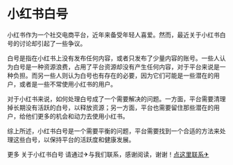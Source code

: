 # 小红书白号

小红书作为一个社交电商平台，近年来备受年轻人喜爱。然而，最近关于小红书白号的讨论却引起了一些争议。

白号是指在小红书上没有发布任何内容，或者只发布了少量内容的账号。一些人认为白号是一种资源浪费，占用了平台资源却没有产生任何内容，对于平台来说是一种负担。而另一些人则认为白号也有存在的必要，因为它们可能是一些潜在的用户，或者是一些不常使用小红书的用户。

对于小红书来说，如何处理白号成了一个需要解决的问题。一方面，平台需要清理掉长期没有活跃的白号，以释放资源；另一方面，平台也需要留住那些潜在的用户，给他们更多的机会和动力去使用小红书。

综上所述，小红书白号是一个需要平衡的问题，平台需要找到一个合适的方法来处理这些白号，以保持平台的活跃度和健康发展。

更多 关于小红书白号 请通过✈与我们联系，感谢阅读，谢谢！[点这里联系✈](https://1.k02.cc)